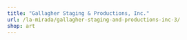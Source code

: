 ```yaml
---
title: "Gallagher Staging & Productions, Inc."
url: /la-mirada/gallagher-staging-and-productions-inc-3/
shop: art
---
```


